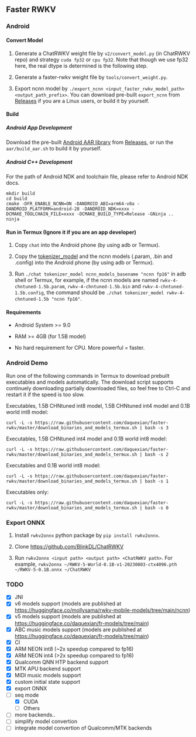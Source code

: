 ## Faster RWKV

### Android

#### Convert Model

1. Generate a ChatRWKV weight file by `v2/convert_model.py` (in ChatRWKV repo) and strategy `cuda fp32` or `cpu fp32`. Note that though we use fp32 here, the real dtype is determined is the following step.

2. Generate a faster-rwkv weight file by `tools/convert_weight.py`.

3. Export ncnn model by `./export_ncnn <input_faster_rwkv_model_path> <output_path_prefix>`. You can download pre-built `export_ncnn` from [Releases](https://github.com/daquexian/faster-rwkv/releases) if you are a Linux users, or build it by yourself.

#### Build

##### Android App Development

Download the pre-built [Android AAR library](https://developer.android.com/studio/projects/android-library#psd-add-aar-jar-dependency) from [Releases](https://github.com/daquexian/faster-rwkv/releases), or run the `aar/build_aar.sh` to build it by yourself.

##### Android C++ Development

For the path of Android NDK and toolchain file, please refer to Android NDK docs.

```
mkdir build
cd build
cmake -DFR_ENABLE_NCNN=ON -DANDROID_ABI=arm64-v8a -DANDROID_PLATFORM=android-28 -DANDROID_NDK=xxxx -DCMAKE_TOOLCHAIN_FILE=xxxx -DCMAKE_BUILD_TYPE=Release -GNinja ..
ninja
```

#### Run in Termux (Ignore it if you are an app developer)

1. Copy `chat` into the Android phone (by using adb or Termux).

2. Copy the [tokenizer_model](https://github.com/daquexian/faster-rwkv/blob/master/tokenizer_model) and the ncnn models (.param, .bin and .config) into the Android phone (by using adb or Termux).

3. Run ``./chat tokenizer_model ncnn_models_basename "ncnn fp16"`` in adb shell or Termux, for example, if the ncnn models are named `rwkv-4-chntuned-1.5b.param`, `rwkv-4-chntuned-1.5b.bin` and `rwkv-4-chntuned-1.5b.config`, the command should be ``./chat tokenizer_model rwkv-4-chntuned-1.5b "ncnn fp16"``.

#### Requirements

* Android System >= 9.0

* RAM >= 4GB (for 1.5B model)

* No hard requirement for CPU. More powerful = faster.

### Android Demo

Run one of the following commands in Termux to download prebuilt executables and models automatically. The download script supports continuely downloading partially downloaded files, so feel free to Ctrl-C and restart it if the speed is too slow.

Executables, 1.5B CHNtuned int8 model, 1.5B CHNtuned int4 model and 0.1B world int8 model:

```
curl -L -s https://raw.githubusercontent.com/daquexian/faster-rwkv/master/download_binaries_and_models_termux.sh | bash -s 3
```

Executables, 1.5B CHNtuned int4 model and 0.1B world int8 model:

```
curl -L -s https://raw.githubusercontent.com/daquexian/faster-rwkv/master/download_binaries_and_models_termux.sh | bash -s 2
```

Executables and 0.1B world int8 model:

```
curl -L -s https://raw.githubusercontent.com/daquexian/faster-rwkv/master/download_binaries_and_models_termux.sh | bash -s 1
```

Executables only:

```
curl -L -s https://raw.githubusercontent.com/daquexian/faster-rwkv/master/download_binaries_and_models_termux.sh | bash -s 0
```

### Export ONNX

1. Install `rwkv2onnx` python package by `pip install rwkv2onnx`.

2. Clone https://github.com/BlinkDL/ChatRWKV

3. Run `rwkv2onnx <input path> <output path> <ChatRWKV path>`. For example, `rwkv2onnx ~/RWKV-5-World-0.1B-v1-20230803-ctx4096.pth ~/RWKV-5-0.1B.onnx ~/ChatRWKV`

### TODO

- [x] JNI
- [x] v6 models support (models are published at https://huggingface.co/mollysama/rwkv-mobile-models/tree/main/ncnn)
- [x] v5 models support (models are published at https://huggingface.co/daquexian/fr-models/tree/main)
- [x] ABC music models support (models are published at https://huggingface.co/daquexian/fr-models/tree/main)
- [x] CI
- [x] ARM NEON int8 (~2x speedup compared to fp16)
- [x] ARM NEON int4 (>2x speedup compared to fp16)
- [x] Qualcomm QNN HTP backend support
- [x] MTK APU backend support
- [x] MIDI music models support
- [x] custom initial state support
- [x] export ONNX
- [ ] seq mode
    - [x] CUDA
    - [ ] Others
- [ ] more backends..
- [ ] simplify model convertion
- [ ] integrate model convertion of Qualcomm/MTK backends
